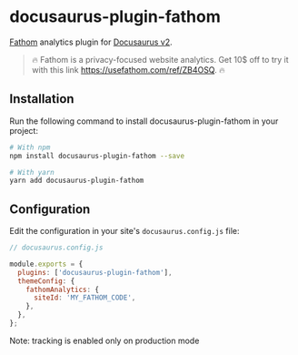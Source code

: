 # docusaurus-plugin-fathom

[Fathom](https://usefathom.com/ref/ZB4OSQ) analytics plugin for [Docusaurus v2](https://github.com/facebook/docusaurus).

> 🔥 Fathom is a privacy-focused website analytics. Get 10\$ off to try it with this link https://usefathom.com/ref/ZB4OSQ. 🔥

## Installation

Run the following command to install docusaurus-plugin-fathom in your project:

```sh
# With npm
npm install docusaurus-plugin-fathom --save

# With yarn
yarn add docusaurus-plugin-fathom
```

## Configuration

Edit the configuration in your site's `docusaurus.config.js` file:

```js
// docusaurus.config.js

module.exports = {
  plugins: ['docusaurus-plugin-fathom'],
  themeConfig: {
    fathomAnalytics: {
      siteId: 'MY_FATHOM_CODE',
    },
  },
};
```

Note: tracking is enabled only on production mode
